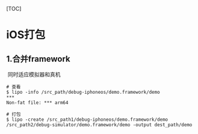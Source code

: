 [TOC]

# iOS打包

## 1.合并framework
​	同时适应模拟器和真机

```shell
# 查看
$ lipo -info /src_path/debug-iphoneos/demo.framework/demo
***
Non-fat file: *** arm64

# 打包
$ lipo -create /src_path1/debug-iphoneos/demo.framework/demo /src_path2/debug-simulator/demo.framework/demo -output dest_path/demo

```

